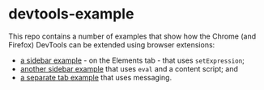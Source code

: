 # devtools-example

This repo contains a number of examples that show how the Chrome (and Firefox) DevTools can be extended using browser extensions:

* [a sidebar example](./expression/) - on the Elements tab - that uses `setExpression`;
* [another sidebar example](./eval/) that uses `eval` and a content script; and
* [a separate tab example](./messaging/) that uses messaging.